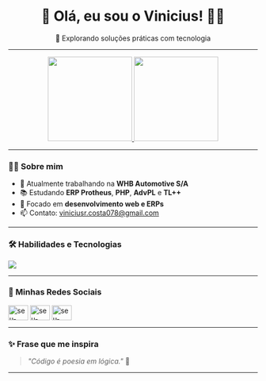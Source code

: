 <h1 align="center">👋 Olá, eu sou o Vinicius! 👨‍💻</h1>

<p align="center">
 🚀 Explorando soluções práticas com tecnologia
</p>

---

<p align="center">
  <a href="https://github.com/Vinni071">
    <img height="170em" src="https://github-readme-stats.vercel.app/api?username=vinni071&show_icons=true&theme=dracula&include_all_commits=true&count_private=true"/>
  </a>
  <a href="https://github.com/Vinni071">
    <img height="170em" src="https://github-readme-stats.vercel.app/api/top-langs/?username=vinni071&layout=compact&langs_count=8&theme=dracula"/>
  </a>
</p>

---

### 👨‍💻 Sobre mim

- 🔭 Atualmente trabalhando na **WHB Automotive S/A**
- 📚 Estudando **ERP Protheus**, **PHP**, **AdvPL** e **TL++**
- 🎯 Focado em **desenvolvimento web e ERPs**
- 📫 Contato: [viniciusr.costa078@gmail.com](mailto:viniciusr.costa078@gmail.com)

---

### 🛠️ Habilidades e Tecnologias

<p align="left">
  <a href="https://skillicons.dev">
    <img src="https://skillicons.dev/icons?i=c,cpp,php,html,css,js,react,py,git" />
  </a>
</p>

---

### 🔗 Minhas Redes Sociais

<p align="left">
<a href="https://www.linkedin.com/in/vinicius-rodrigues-da-costa-075543238?utm_source=share&utm_campaign=share_via&utm_content=profile&utm_medium=android_app" target="blank"><img align="center" src="https://raw.githubusercontent.com/rahuldkjain/github-profile-readme-generator/master/src/images/icons/Social/linked-in-alt.svg" alt="seu-linkedin" height="30" width="40" /></a>
<a href="https://instagram.com/vinicius_costa_071" target="blank"><img align="center" src="https://raw.githubusercontent.com/rahuldkjain/github-profile-readme-generator/master/src/images/icons/Social/instagram.svg" alt="seu-instagram" height="30" width="40" /></a>
<a href="https://vinni071.github.io/portfolio/" target="blank"><img align="center" src="https://raw.githubusercontent.com/rahuldkjain/github-profile-readme-generator/master/src/images/icons/Social/rss.svg" alt="seu-site.com" height="30" width="40" /></a>
</p>

---

### ✨ Frase que me inspira

> _"Código é poesia em lógica."_ 🧩

---
